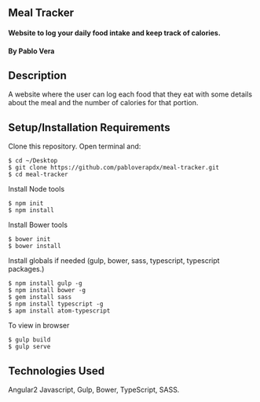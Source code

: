 ## Meal Tracker

#### Website to log your daily food intake and keep track of calories.

#### By Pablo Vera

## Description
 A website where the user can log each food that they eat with some details about the meal and the number of calories for that portion.

## Setup/Installation Requirements

Clone this repository. Open terminal and:

```
$ cd ~/Desktop
$ git clone https://github.com/pabloverapdx/meal-tracker.git
$ cd meal-tracker
```

Install Node tools
```
$ npm init
$ npm install
```
Install Bower tools
```
$ bower init
$ bower install
```

Install globals if needed (gulp, bower, sass, typescript, typescript packages.)
```
$ npm install gulp -g
$ npm install bower -g
$ gem install sass
$ npm install typescript -g
$ apm install atom-typescript
```

To view in browser
```
$ gulp build
$ gulp serve
```

## Technologies Used

Angular2 Javascript, Gulp, Bower, TypeScript, SASS.
